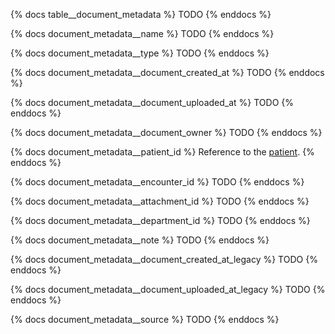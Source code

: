 {% docs table__document_metadata %}
TODO
{% enddocs %}

{% docs document_metadata__name %}
TODO
{% enddocs %}

{% docs document_metadata__type %}
TODO
{% enddocs %}

{% docs document_metadata__document_created_at %}
TODO
{% enddocs %}

{% docs document_metadata__document_uploaded_at %}
TODO
{% enddocs %}

{% docs document_metadata__document_owner %}
TODO
{% enddocs %}

{% docs document_metadata__patient_id %}
Reference to the [patient](#!/source/source.tamanu.tamanu.patients).
{% enddocs %}

{% docs document_metadata__encounter_id %}
TODO
{% enddocs %}

{% docs document_metadata__attachment_id %}
TODO
{% enddocs %}

{% docs document_metadata__department_id %}
TODO
{% enddocs %}

{% docs document_metadata__note %}
TODO
{% enddocs %}

{% docs document_metadata__document_created_at_legacy %}
TODO
{% enddocs %}

{% docs document_metadata__document_uploaded_at_legacy %}
TODO
{% enddocs %}

{% docs document_metadata__source %}
TODO
{% enddocs %}
